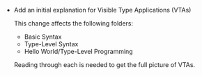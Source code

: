 * Add an initial explanation for Visible Type Applications (VTAs)

  This change affects the following folders:
  - Basic Syntax
  - Type-Level Syntax
  - Hello World/Type-Level Programming

  Reading through each is needed to get the full picture of VTAs.
